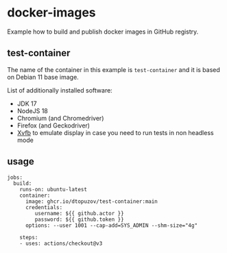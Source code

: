 # docker-images

Example how to build and publish docker images in GitHub registry.

## test-container

The name of the container in this example is `test-container` and it is based on Debian 11 base image.

List of additionally installed software:

- JDK 17
- NodeJS 18
- Chromium (and Chromedriver)
- Firefox (and Geckodriver)
- [Xvfb](https://en.wikipedia.org/wiki/Xvfb) to emulate display in case you need to run tests in non headless mode

## usage

```
jobs:
  build:
    runs-on: ubuntu-latest
    container:
      image: ghcr.io/dtopuzov/test-container:main
      credentials:
         username: ${{ github.actor }}
         password: ${{ github.token }}
      options: --user 1001 --cap-add=SYS_ADMIN --shm-size="4g"

    steps:
    - uses: actions/checkout@v3
```